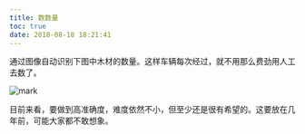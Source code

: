 ```yaml
---
title: 数数量
toc: true
date: 2018-08-18 18:21:41
---
```




通过图像自动识别下图中木材的数量。这样车辆每次经过，就不用那么费劲用人工去数了。


![mark](http://images.iterate.site/blog/image/180818/gF99HFj6HC.png?imageslim)


目前来看，要做到高准确度，难度依然不小，但至少还是很有希望的。这要放在几年前，可能大家都不敢想象。
